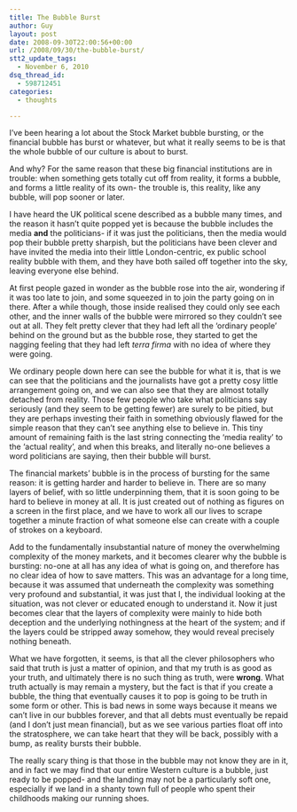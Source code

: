 ```yaml
---
title: The Bubble Burst
author: Guy
layout: post
date: 2008-09-30T22:00:56+00:00
url: /2008/09/30/the-bubble-burst/
stt2_update_tags:
  - November 6, 2010
dsq_thread_id:
  - 598712451
categories:
  - thoughts

---
```

I&#8217;ve been hearing a lot about the Stock Market bubble bursting, or the financial bubble has burst or whatever, but what it really seems to be is that the whole bubble of our culture is about to burst.

And why? For the same reason that these big financial institutions are in trouble: when something gets totally cut off from reality, it forms a bubble, and forms a little reality of its own- the trouble is, this reality, like any bubble, will pop sooner or later.

I have heard the UK political scene described as a bubble many times, and the reason it hasn&#8217;t quite popped yet is because the bubble includes the media **and** the politicians- if it was just the politicians, then the media would pop their bubble pretty sharpish, but the politicians have been clever and have invited the media into their little London-centric, ex public school reality bubble with them, and they have both sailed off together into the sky, leaving everyone else behind.

At first people gazed in wonder as the bubble rose into the air, wondering if it was too late to join, and some squeezed in to join the party going on in there. After a while though, those inside realised they could only see each other, and the inner walls of the bubble were mirrored so they couldn&#8217;t see out at all. They felt pretty clever that they had left all the &#8216;ordinary people&#8217; behind on the ground but as the bubble rose, they started to get the nagging feeling that they had left _terra firma_ with no idea of where they were going.

We ordinary people down here can see the bubble for what it is, that is we can see that the politicians and the journalists have got a pretty cosy little arrangement going on, and we can also see that they are almost totally detached from reality. Those few people who take what politicians say seriously (and they seem to be getting fewer) are surely to be pitied, but they are perhaps investing their faith in something obviously flawed for the simple reason that they can&#8217;t see anything else to believe in. This tiny amount of remaining faith is the last string connecting the &#8216;media reality&#8217; to the &#8216;actual reality&#8217;, and when this breaks, and literally no-one believes a word politicians are saying, then their bubble will burst.

 <span class="pullquote">The financial markets&#8217; bubble is in the process of bursting for the same reason: it is getting harder and harder to believe in.</span> There are so many layers of belief, with so little underpinning them, that it is soon going to be hard to believe in money at all. It is just created out of nothing as figures on a screen in the first place, and we have to work all our lives to scrape together a minute fraction of what someone else can create with a couple of strokes on a keyboard.

Add to the fundamentally insubstantial nature of money the overwhelming complexity of the money markets, and it becomes clearer why the bubble is bursting: no-one at all has any idea of what is going on, and therefore has no clear idea of how to save matters. This was an advantage for a long time, because it was assumed that underneath the complexity was something very profound and substantial, it was just that I, the individual looking at the situation, was not clever or educated enough to understand it. Now it just becomes clear that the layers of complexity were mainly to hide both deception and the underlying nothingness at the heart of the system; and if the layers could be stripped away somehow, they would reveal precisely nothing beneath.

 <span class="pullquote">What we have forgotten, it seems, is that all the clever philosophers who said that truth is just a matter of opinion, and that my truth is as good as your truth, and ultimately there is no such thing as truth, were <strong>wrong</strong></span>. What truth actually is may remain a mystery, but the fact is that if you create a bubble, the thing that eventually causes it to pop is going to be truth in some form or other. This is bad news in some ways because it means we can&#8217;t live in our bubbles forever, and that all debts must eventually be repaid (and I don&#8217;t just mean financial), but as we see various parties float off into the stratosphere, we can take heart that they will be back, possibly with a bump, as reality bursts their bubble.

The really scary thing is that those in the bubble may not know they are in it, and in fact we may find that our entire Western culture is a bubble, just ready to be popped- and the landing may not be a particularly soft one, especially if we land in a shanty town full of people who spent their childhoods making our running shoes.
